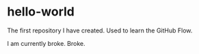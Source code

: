 # hello-world
The first repository I have created. Used to learn the GitHub Flow. 

I am currently broke. Broke. 

